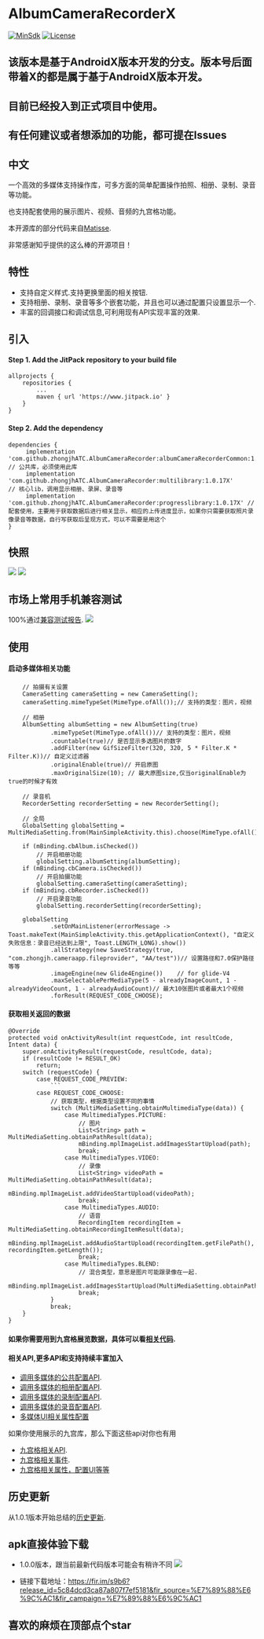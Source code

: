 # AlbumCameraRecorderX

[![MinSdk](https://img.shields.io/badge/MinSdk-16-blue.svg)](https://developer.android.com/about/versions/android-4.1)
[![License](https://img.shields.io/badge/License-MIT-blue.svg)](https://github.com/zhongjhATC/AlbumCameraRecorder/blob/master/LICENSE)

## 该版本是基于AndroidX版本开发的分支。版本号后面带着X的都是属于基于AndroidX版本开发。
## 目前已经投入到正式项目中使用。
## 有任何建议或者想添加的功能，都可提在Issues

## 中文
一个高效的多媒体支持操作库，可多方面的简单配置操作拍照、相册、录制、录音等功能。

也支持配套使用的展示图片、视频、音频的九宫格功能。


本开源库的部分代码来自[Matisse](https://github.com/zhihu/Matisse).

非常感谢知乎提供的这么棒的开源项目！    

## 特性
 - 支持自定义样式.支持更换里面的相关按钮.
 - 支持相册、录制、录音等多个嵌套功能，并且也可以通过配置只设置显示一个.
 - 丰富的回调接口和调试信息,可利用现有API实现丰富的效果.
 
## 引入

#### Step 1. Add the JitPack repository to your build file

	allprojects {
		repositories {
			...
			maven { url 'https://www.jitpack.io' }
		}
	}
#### Step 2. Add the dependency

	dependencies {
	     implementation 'com.github.zhongjhATC.AlbumCameraRecorder:albumCameraRecorderCommon:1.0.17X'        // 公共库，必须使用此库
         implementation 'com.github.zhongjhATC.AlbumCameraRecorder:multilibrary:1.0.17X'      // 核心lib，调用显示相册、录屏、录音等
         implementation 'com.github.zhongjhATC.AlbumCameraRecorder:progresslibrary:1.0.17X' // 配套使用，主要用于获取数据后进行相关显示，相应的上传进度显示，如果你只需要获取照片录像录音等数据，自行写获取后呈现方式，可以不需要是用这个
	}

## 快照
![](https://github.com/zhongjhATC/AlbumCameraRecorder/blob/master/Demonstration.gif)
![](https://github.com/zhongjhATC/AlbumCameraRecorder/blob/master/DemonstrationShowImg.png)



## 市场上常用手机兼容测试
100%通过[兼容测试报告](https://github.com/zhongjhATC/AlbumCameraRecorder/blob/master/WeTest.md).
![](https://raw.githubusercontent.com/zhongjhATC/AlbumCameraRecorder/master/wetest/5.jpg)

## 使用   
#### 启动多媒体相关功能
 
        // 拍摄有关设置
        CameraSetting cameraSetting = new CameraSetting();
        cameraSetting.mimeTypeSet(MimeType.ofAll());// 支持的类型：图片，视频

        // 相册
        AlbumSetting albumSetting = new AlbumSetting(true)
                .mimeTypeSet(MimeType.ofAll())// 支持的类型：图片，视频
                .countable(true)// 是否显示多选图片的数字
                .addFilter(new GifSizeFilter(320, 320, 5 * Filter.K * Filter.K))// 自定义过滤器
                .originalEnable(true)// 开启原图
                .maxOriginalSize(10); // 最大原图size,仅当originalEnable为true的时候才有效

        // 录音机
        RecorderSetting recorderSetting = new RecorderSetting();

        // 全局
        GlobalSetting globalSetting = MultiMediaSetting.from(MainSimpleActivity.this).choose(MimeType.ofAll());

        if (mBinding.cbAlbum.isChecked())
            // 开启相册功能
            globalSetting.albumSetting(albumSetting);
        if (mBinding.cbCamera.isChecked())
            // 开启拍摄功能
            globalSetting.cameraSetting(cameraSetting);
        if (mBinding.cbRecorder.isChecked())
            // 开启录音功能
            globalSetting.recorderSetting(recorderSetting);

        globalSetting
                .setOnMainListener(errorMessage -> Toast.makeText(MainSimpleActivity.this.getApplicationContext(), "自定义失败信息：录音已经达到上限", Toast.LENGTH_LONG).show())
                .allStrategy(new SaveStrategy(true, "com.zhongjh.cameraapp.fileprovider", "AA/test"))// 设置路径和7.0保护路径等等
                .imageEngine(new Glide4Engine())    // for glide-V4
                .maxSelectablePerMediaType(5 - alreadyImageCount, 1 - alreadyVideoCount, 1 - alreadyAudioCount)// 最大10张图片或者最大1个视频
                .forResult(REQUEST_CODE_CHOOSE);

#### 获取相关返回的数据

    @Override
    protected void onActivityResult(int requestCode, int resultCode, Intent data) {
        super.onActivityResult(requestCode, resultCode, data);
        if (resultCode != RESULT_OK)
            return;
        switch (requestCode) {
            case REQUEST_CODE_PREVIEW:
                ```
            case REQUEST_CODE_CHOOSE:
                // 获取类型，根据类型设置不同的事情
                switch (MultiMediaSetting.obtainMultimediaType(data)) {
                    case MultimediaTypes.PICTURE:
                        // 图片
                        List<String> path = MultiMediaSetting.obtainPathResult(data);
                        mBinding.mplImageList.addImagesStartUpload(path);
                        break;
                    case MultimediaTypes.VIDEO:
                        // 录像
                        List<String> videoPath = MultiMediaSetting.obtainPathResult(data);
                        mBinding.mplImageList.addVideoStartUpload(videoPath);
                        break;
                    case MultimediaTypes.AUDIO:
                        // 语音
                        RecordingItem recordingItem = MultiMediaSetting.obtainRecordingItemResult(data);
                        mBinding.mplImageList.addAudioStartUpload(recordingItem.getFilePath(), recordingItem.getLength());
                        break;
                    case MultimediaTypes.BLEND:
                        // 混合类型，意思是图片可能跟录像在一起.
                        mBinding.mplImageList.addImagesStartUpload(MultiMediaSetting.obtainPathResult(data));
                        break;
                }
                break;
        }
    }

#### 如果你需要用到九宫格展览数据，具体可以看[相关代码](https://github.com/zhongjhATC/AlbumCameraRecorder/blob/master/app/src/main/java/com/zhongjh/cameraapp/MainSeeActivity.java).

#### 相关API,更多API和支持持续丰富加入
 - [调用多媒体的公共配置API](https://github.com/zhongjhATC/AlbumCameraRecorder/blob/master/multilibrary/src/main/java/com/zhongjh/albumcamerarecorder/settings/api/GlobalSettingApi.java).
 - [调用多媒体的相册配置API](https://github.com/zhongjhATC/AlbumCameraRecorder/blob/master/multilibrary/src/main/java/com/zhongjh/albumcamerarecorder/settings/api/AlbumSettingApi.java).
 - [调用多媒体的录制配置API](https://github.com/zhongjhATC/AlbumCameraRecorder/blob/master/multilibrary/src/main/java/com/zhongjh/albumcamerarecorder/settings/api/CameraSettingApi.java).
 - [调用多媒体的录音配置API](https://github.com/zhongjhATC/AlbumCameraRecorder/blob/master/multilibrary/src/main/java/com/zhongjh/albumcamerarecorder/settings/api/RecorderSettingApi.java).
 - [多媒体UI相关属性配置](https://github.com/zhongjhATC/AlbumCameraRecorder/blob/master/multilibrary/src/main/res/values/styles.xml)

如果你使用展示的九宫库，那么下面这些api对你也有用
 - [九宫格相关API](https://github.com/zhongjhATC/AlbumCameraRecorder/blob/master/progresslibrary/src/main/java/com/zhongjh/progresslibrary/api/MaskProgressApi.java).
 - [九宫格相关事件](https://github.com/zhongjhATC/AlbumCameraRecorder/blob/master/progresslibrary/src/main/java/com/zhongjh/progresslibrary/listener/MaskProgressLayoutListener.java).
 - [九宫格相关属性，配置UI等等](https://github.com/zhongjhATC/AlbumCameraRecorder/blob/master/progresslibrary/src/main/res/values/attrs.xml)



## 历史更新
从1.0.1版本开始总结的[历史更新](https://github.com/zhongjhATC/AlbumCameraRecorder/blob/master/UPDATE.md).

## apk直接体验下载
 - 1.0.0版本，跟当前最新代码版本可能会有稍许不同
![](https://github.com/zhongjhATC/AlbumCameraRecorder/blob/master/qrcode.png)

 - 链接下载地址：https://fir.im/s9b6?release_id=5c84dcd3ca87a807f7ef5181&fir_source=%E7%89%88%E6%9C%AC1&fir_campaign=%E7%89%88%E6%9C%AC1

## 喜欢的麻烦在顶部点个star

